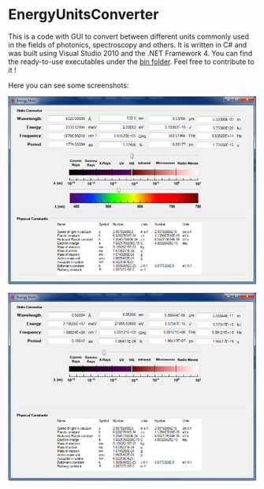# EnergyUnitsConverter
This is a code with GUI to convert between different units commonly used in the fields of photonics, spectroscopy and others. It is written in C# and was built using Visual Studio 2010 and the .NET Framework 4. You can find the ready-to-use executables under the [bin folder](/bin). Feel free to contribute to it !

Here you can see some screenshots:

![Screenshot](units_converter_screenshot_1.png "Screenshot")

![Screenshot](units_converter_screenshot_2.png "Screenshot")





